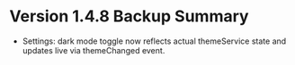 # Version 1.4.8 Backup Summary

- Settings: dark mode toggle now reflects actual themeService state and updates live via themeChanged event.
